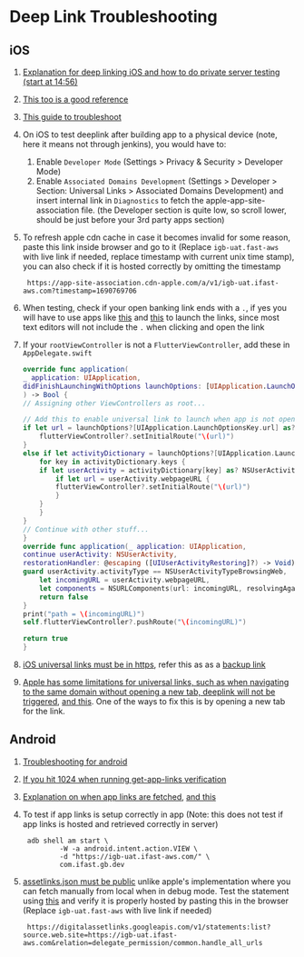 # Deep Link Troubleshooting

## iOS

1. [Explanation for deep linking iOS and how to do private server testing (start at 14:56)](https://developer.apple.com/videos/play/wwdc2020/10098)
2. [This too is a good reference](https://stackoverflow.com/questions/35609667/how-to-support-universal-links-in-ios-app-and-setup-server-for-it)
3. [This guide to troubleshoot](https://mac6classi.medium.com/universal-links-issue-on-ios-14-fd0aa8ae75f8)
4. On iOS to test deeplink after building app to a physical device (note, here it means not through jenkins), you would have to:
   1. Enable `Developer Mode` (Settings > Privacy & Security > Developer Mode)
   2. Enable `Associated Domains Development` (Settings > Developer > Section: Universal Links > Associated Domains Development) and insert internal link in `Diagnostics` to fetch the apple-app-site-association file. (the Developer section is quite low, so scroll lower, should be just before your 3rd party apps section)
5. To refresh apple cdn cache in case it becomes invalid for some reason, paste this link inside browser and go to it (Replace `igb-uat.fast-aws` with live link if needed, replace timestamp with current unix time stamp), you can also check if it is hosted correctly by omitting the timestamp

        https://app-site-association.cdn-apple.com/a/v1/igb-uat.ifast-aws.com?timestamp=1690769706

6. When testing, check if your open banking link ends with a `.`, if yes you will have to use apps like [this](https://apps.apple.com/my/app/deeplink-checker/id6448803970) and [this](https://play.google.com/store/apps/details?id=com.app.deeplinktester) to launch the links, since most text editors will not include the `.` when clicking and open the link
7. If your `rootViewController` is not a `FlutterViewController`, add these in `AppDelegate.swift`

    ```swift
    override func application(
    _ application: UIApplication,
    didFinishLaunchingWithOptions launchOptions: [UIApplication.LaunchOptionsKey: Any]?
    ) -> Bool {
    // Assigning other ViewControllers as root...

    // Add this to enable universal link to launch when app is not open in background
    if let url = launchOptions?[UIApplication.LaunchOptionsKey.url] as? URL { //Deeplink
        flutterViewController?.setInitialRoute("\(url)")
    }
    else if let activityDictionary = launchOptions?[UIApplication.LaunchOptionsKey.userActivityDictionary] as? [AnyHashable: Any] { //Universal link
        for key in activityDictionary.keys {
        if let userActivity = activityDictionary[key] as? NSUserActivity {
            if let url = userActivity.webpageURL {
            flutterViewController?.setInitialRoute("\(url)")
            }
        }
        }
    }
    // Continue with other stuff...
    }
    override func application(_ application: UIApplication,
    continue userActivity: NSUserActivity,
    restorationHandler: @escaping ([UIUserActivityRestoring]?) -> Void) -> Bool{
    guard userActivity.activityType == NSUserActivityTypeBrowsingWeb,
        let incomingURL = userActivity.webpageURL,
        let components = NSURLComponents(url: incomingURL, resolvingAgainstBaseURL: true) else {
        return false
    }
    print("path = \(incomingURL)")
    self.flutterViewController?.pushRoute("\(incomingURL)")

    return true
    }
    ```

8. [iOS universal links must be in https](https://stackoverflow.com/a/42190104), refer this as as a [backup link](https://developer.apple.com/library/archive/documentation/General/Conceptual/AppSearch/UniversalLinks.html)
9. [Apple has some limitations for universal links, such as when navigating to the same domain without opening a new tab, deeplink will not be triggered](https://stackoverflow.com/a/78113039), [and this](https://stackoverflow.com/a/52480037). One of the ways to fix this is by opening a new tab for the link.

## Android

1. [Troubleshooting for android](https://medium.com/androiddevelopers/deep-links-crash-course-part-3-troubleshooting-your-deep-links-61329fecb93)
2. [If you hit 1024 when running get-app-links verification](https://stackoverflow.com/questions/73737278/how-to-resolve-android-get-app-links-returns-state-1024)
3. [Explanation on when app links are fetched](https://stackoverflow.com/questions/48425168/how-does-android-verifies-deep-links-with-digital-asset-links-at-server-side), [and this](https://developers.google.com/digital-asset-links/v1/getting-started)
4. To test if app links is setup correctly in app (Note: this does not test if app links is hosted and retrieved correctly in server)

        adb shell am start \
                -W -a android.intent.action.VIEW \
                -d "https://igb-uat.ifast-aws.com/" \
                com.ifast.gb.dev

5. [assetlinks.json must be public](https://issuetracker.google.com/issues/239724946?pli=1) unlike apple's implementation where you can fetch manually from local when in debug mode. Test the statement using [this](https://developers.google.com/digital-asset-links/tools/generator) and verify it is properly hosted by pasting this in the browser (Replace `igb-uat.fast-aws` with live link if needed)

        https://digitalassetlinks.googleapis.com/v1/statements:list?source.web.site=https://igb-uat.ifast-aws.com&relation=delegate_permission/common.handle_all_urls
